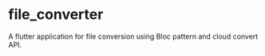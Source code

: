 # file_converter

A flutter application for file conversion using Bloc pattern and cloud convert API.

